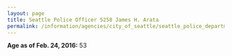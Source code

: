 ```yaml
---
layout: page
title: Seattle Police Officer 5258 James H. Arata
permalink: /information/agencies/city_of_seattle/seattle_police_department/copbook/5258/
---
```


**Age as of Feb. 24, 2016:** 53

